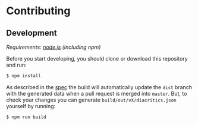 # Contributing

## Development

_Requirements: [node.js][node-js] (including npm)_

Before you start developing, you should clone or download this repository and run:

```bash
$ npm install
```

As described in the [spec][spec] the build will automatically update the `dist` branch with the generated data when a pull request is merged into `master`. But, to check your changes you can generate `build/out/vX/diacritics.json` yourself by running:

```bash
$ npm run build
```

[node-js]: https://nodejs.org/en/
[spec]: ./spec/
